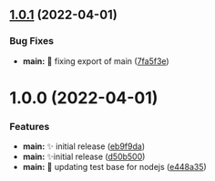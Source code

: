 ## [1.0.1](https://github.com/spa5k/arabic-digits-converter/compare/v1.0.0...v1.0.1) (2022-04-01)

### Bug Fixes

- **main:** 🐛 fixing export of main ([7fa5f3e](https://github.com/spa5k/arabic-digits-converter/commit/7fa5f3e984a9eab8ff6e2442fe1574eaaad237db))

# 1.0.0 (2022-04-01)

### Features

- **main:** ✨ initial release ([eb9f9da](https://github.com/spa5k/arabic-digits-converter/commit/eb9f9dae2cf0af46dccab12ffeb08ead6dc83317))
- **main:** ✨initial release ([d50b500](https://github.com/spa5k/arabic-digits-converter/commit/d50b5006be74825b2943579eb235246af145867f))
- **main:** 💚 updating test base for nodejs ([e448a35](https://github.com/spa5k/arabic-digits-converter/commit/e448a35265dc66af62588dd5a7d0988840929821))
